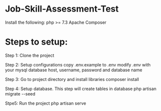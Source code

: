 # Job-Skill-Assessment-Test
Install the following:
php >= 7.3
Apache
Composer

# Steps to setup: #
Step 1: Clone the project

Step 2: Setup configurations
copy .env.example to .env
modify .env with your mysql database host, username, password and database name

Step 3: Go to project directory and install libraries
composer install

Step 4: Setup database. This step will create tables in database
php artisan migrate --seed

Stpe5: Run the project
php artisan serve